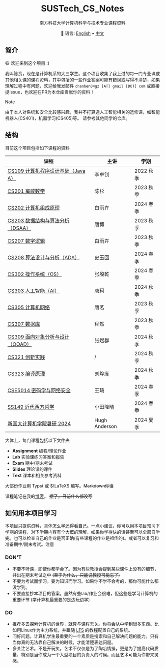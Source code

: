<div align="center">

# SUSTech_CS_Notes

南方科技大学计算机科学与技术专业课程资料

:book: 语言: <a href="https://github.com/chanbengz/SUSTech_CS_Notes/blob/master/README.md">English</a> • <a href="https://github.com/chanbengz/SUSTech_CS_Notes/blob/main/README_ZH.md">中文</a> 

</div>

## 简介

:laughing: 欢迎来到这个项目 :)

我叫陈贲，现在是计算机系的大三学生。这个项目收集了我上过的每一门专业课或其他相关课的课程资料，其中包括的一些作业答案可能有错误或写得不清楚，如果理解过程中有问题，欢迎给我发邮件 `chanben04gz [AT] gmail [DOT] com` 或直接提Issue，也欢迎在PR为本仓库贡献你的资料！

> [!NOTE] 
> 由于本人对系统和安全比较感兴趣，我并不打算选人工智能相关的选修课，如智能机器人(CS401)，机器学习(CS405)等。 请参考其他同学的仓库。

## 结构

目前这个项目包括如下课程的资料

| 课程                                                         | 主讲          | 学期      |
| ------------------------------------------------------------ | ------------- | --------- |
| [CS109 计算机程序设计基础（Java A）](./CS109%20Intro2Programming%20in%20Java) | 李卓钊        | 2022 秋季 |
| [CS201 离散数学](./CS201%20Discrete%20Math)                  | 陈杉          | 2023 秋季 |
| [CS202 计算机组成原理](./CS202%20Computer%20Organization)    | 白雨卉        | 2024 春季 |
| [CS203 数据结构与算法分析（DSAA）](./CS203%20Data%20Structures%20and%20Algorithm%20Analysis) | 唐博          | 2023 秋季 |
| [CS207 数字逻辑](./CS207%20Digital%20Design)                 | 白雨卉        | 2023 秋季 |
| [CS208 算法设计与分析（ADA）](./CS208%20Algorithm%20Design%20and%20Analysis) | 史玉回        | 2024 春季 |
| [CS302 操作系统（OS）](./CS302%20Operating%20System)         | 张殷乾        | 2024 春季 |
| [CS303 人工智能（AI）](./CS303%20Artificial%20Intelligence)  | 唐珂          | 2024 秋季 |
| [CS305 计算机网络](./CS305%20Computer%20Networks)            | 唐茗          | 2023 秋季 |
| [CS307 数据库](./CS307%20Database%20System)                  | 程然          | 2023 秋季 |
| [CS309 面向对象分析与设计（OOAD）](./CS309%20Object-Oriented%20Analysis%20and%20Design) | 张煜群        | 2024 秋季 |
| [CS321 创新实践](./CS321%20Group%20Project)                  | /             | 2024 秋季 |
| [CS323 编译原理](./CS323%20Compiler%20Principles)            | 刘烨庞        | 2024 秋季 |
| [CSE5014 密码学与网络安全](./CSE5014%20Cryptography%20and%20Network%20Security) | 王琦          | 2024 春季 |
| [SS149 近代西方哲学](./SS149%20Early%20Modern%20Western%20Philosophy/) | 小田隆晴      | 2024 春季 |
| [新国大计算机学院暑研 2024](./NUS%20SWS%202024)              | Hugh Anderson | 2024 夏季 |

大体上，每门课程包括以下文件夹
- **Assignment** 编程/理论作业
- **Lab** 实验课练习答案和报告
- **Exam** 期中/期末考试
- **Slides** 理论课的课件
- **Text** 课本和相关参考资料

大部份作业用 Typst 或 $\LaTeX$ 编写。~~Markdown你谁~~

课程笔记在我的[博客](https://blog.benx.dev)。 ~~摆了，目前什么都没写~~

## 如何用本项目学习
本项目只提供资料，具体怎么学还得看自己。一点小建议，你可以用本项目预习下学期的课程，对下学期内容有个大概的理解，如果你学得快的话甚至可以全部自学完。也可以检查自己的作业是否正确(有些课程的作业是祖传的)。或者可以复习和准备期中/期末考试。注意

### DON'T
- 不要不听课，即使你都学会了。因为有些教授会提到某些课件上没有的细节，并出在期末考试之中 ~~(至于为什么，只能说教授可能忘了)~~
- 不要为考试而学习，要为知识而学习。如果你不学不会考的，那你可能什么都没学到。
- 不要直接抄本项目的答案。虽然有些lab/作业会很难，但这些是学习计算机的重要环节 (学计算机最重要的是边玩边学)

### DO
- 推荐多去探索计算机的世界，就算与课程无关。你将会从中学到很多东西。比如用Linux作为主力系统，并跟随 [LFS](https://www.linuxfromscratch.org/) 的教程配置自己的系统。
- 问好问题。计算机学生最重要的一个素质是搜索和自己解决问题的能力。只有当你真的无法靠自己解决的时候，才能清楚表达问题。
- 多关注艺术。不是开玩笑，艺术不仅仅是为了陶冶情操，更是为了提高代码质量，特别是当你成为一个大型项目的负责人的时候。而且艺术可能为你带来灵感。

